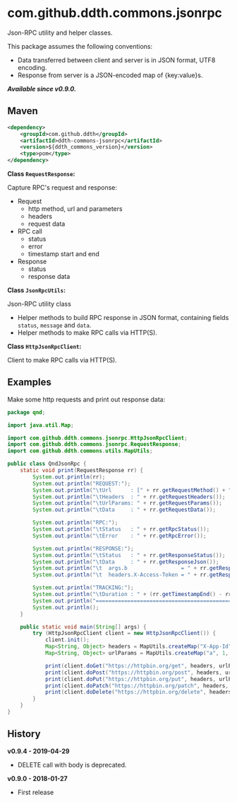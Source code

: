 # com.github.ddth.commons.jsonrpc

Json-RPC utility and helper classes.

This package assumes the following conventions:

- Data transferred between client and server is in JSON format, UTF8 encoding.
- Response from server is a JSON-encoded map of {key:value}s.

_**Available since v0.9.0.**_

## Maven

```xml
<dependency>
    <groupId>com.github.ddth</groupId>
    <artifactId>ddth-commons-jsonrpc</artifactId>
    <version>${ddth_commons_version}</version>
    <type>pom</type>
</dependency>
```

**Class `RequestResponse`:**

Capture RPC's request and response:

- Request
  - http method, url and parameters
  - headers
  - request data  
- RPC call
  - status
  - error
  - timestamp start and end
- Response
  - status
  - response data

**Class `JsonRpcUtils`:**

Json-RPC utility class

- Helper methods to build RPC response in JSON format, containing fields `status`, `message` and `data`.
- Helper methods to make RPC calls via HTTP(S).

**Class `HttpJsonRpcClient`:**

Client to make RPC calls via HTTP(S).

## Examples

Make some http requests and print out response data:

```java
package qnd;

import java.util.Map;

import com.github.ddth.commons.jsonrpc.HttpJsonRpcClient;
import com.github.ddth.commons.jsonrpc.RequestResponse;
import com.github.ddth.commons.utils.MapUtils;

public class QndJsonRpc {
    static void print(RequestResponse rr) {
        System.out.println(rr);
        System.out.println("REQUEST:");
        System.out.println("\tUrl      : [" + rr.getRequestMethod() + "] " + rr.getRequestUrl());
        System.out.println("\tHeaders  : " + rr.getRequestHeaders());
        System.out.println("\tUrlParams: " + rr.getRequestParams());
        System.out.println("\tData     : " + rr.getRequestData());

        System.out.println("RPC:");
        System.out.println("\tStatus   : " + rr.getRpcStatus());
        System.out.println("\tError    : " + rr.getRpcError());

        System.out.println("RESPONSE:");
        System.out.println("\tStatus   : " + rr.getResponseStatus());
        System.out.println("\tData     : " + rr.getResponseJson());
        System.out.println("\t  args.b                 = " + rr.getResponseValue("args.b"));
        System.out.println("\t  headers.X-Access-Token = " + rr.getResponseValue("headers.X-Access-Token"));

        System.out.println("TRACKING:");
        System.out.println("\tDuration : " + (rr.getTimestampEnd() - rr.getTimestampStart()));
        System.out.println("======================================================================");
        System.out.println();
    }

    public static void main(String[] args) {
        try (HttpJsonRpcClient client = new HttpJsonRpcClient()) {
            client.init();
            Map<String, Object> headers = MapUtils.createMap("X-App-Id", "app-id", "X-Access-Token", "access-token");
            Map<String, Object> urlParams = MapUtils.createMap("a", 1, "b", true);

            print(client.doGet("https://httpbin.org/get", headers, urlParams));
            print(client.doPost("https://httpbin.org/post", headers, urlParams, "post-request"));
            print(client.doPut("https://httpbin.org/put", headers, urlParams, "put-request"));
            print(client.doPatch("https://httpbin.org/patch", headers, urlParams, "patch-request"));
            print(client.doDelete("https://httpbin.org/delete", headers, urlParams));
        }
    }
}
```

## History

**v0.9.4 - 2019-04-29**
- DELETE call with body is deprecated.

**v0.9.0 - 2018-01-27**
- First release
